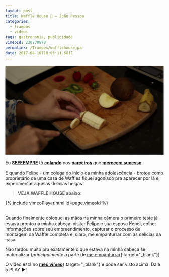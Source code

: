 ```yaml
---
layout: post
title: Waffle House 🥝 — João Pessoa
categories:
  - trampos
  - videos
tags: gastronomia, publicidade
vimeoId: 230738870
permalink: /Trampos/wafflehousejpa
date: 2017-08-10T10:03:11.681Z
---
```

![imagem da preparação da waffle, com kendi cortando kiwis, morangos, maçãs e bananas](/images/uploads/waffle01.png)

Eu [**SEEEEMPRE**](/Trampos/LugarSemDirecao-LosCabrasGigantes) tô [**colando**](/Trampos/FloresBaldiasVentoVendaval) nos [**parceiros**](/Trampos/ZeSilvaAbelhaAbelhinha) que [**merecem sucesso**](/Fotos/Vieira-RED-BULL).

E quando Felipe - um colega do início da minha adolescência - brotou como proprietário de uma casa de Waffles fiquei agoniado pra aparecer por lá e experimentar aquelas delícias belgas.

> **VEJA WAFFLE HOUSE abaixo**:

{% include vimeoPlayer.html id=page.vimeoId %}

<br/>
Quando finalmente coloquei as mãos na minha câmera o primeiro teste já estava pronto na minha cabeça: visitar Felipe e sua esposa Kendi, colher informações sobre seu empreendimento, capturar o processo de montagem da Waffle completa e, claro, me empanturrar com as delícias da casa.

Não tardou muito pra exatamente o que estava na minha cabeça se materializar (*principalmente* a parte de [me empanturrar](https://i.imgur.com/DuKXCZL.png){:target="_blank"}).

O vídeo está no [**meu vimeo**](https://vimeo.com/laureanoeu){:target="_blank"} e pode ser visto acima. Dale o PLAY ▶!
